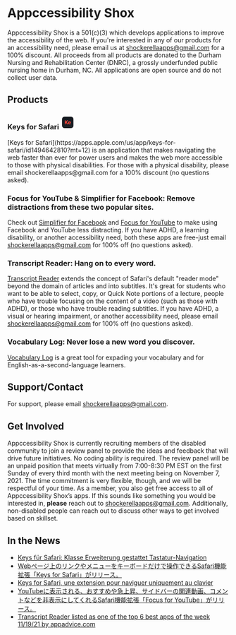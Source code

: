 # Appccessibility Shox

Appccessibility Shox is a 501(c)(3) which develops applications to improve the accessibility of the web. If you're interested in any of our products for an accessibility need, please email us at shockerellaapps@gmail.com for a 100% discount. All proceeds from all products are donated to the Durham Nursing and Rehabilitation Center (DNRC), a grossly underfunded public nursing home in Durham, NC. All applications are open source and do not collect user data.

## Products

<h3 align="left">
  <span align="center">
    Keys for Safari <img src="Resources/keysIcon.png" alt="logo" width="32" height="32">
  </span>
</h3>
[Keys for Safari](https://apps.apple.com/us/app/keys-for-safari/id1494642810?mt=12) is an application that makes navigating the web faster than ever for power users and makes the web more accessible to those with physical disabilities. For those with a physical disability, please email shockerellaapps@gmail.com for a 100% discount (no questions asked).

### Focus for YouTube & Simplifier for Facebook: Remove distractions from these two popular sites.
Check out [Simplifier for Facebook](https://apps.apple.com/us/app/simplifier-for-facebook/id1509832815?mt=12) and [Focus for YouTube](https://apps.apple.com/us/app/focus-for-youtube/id1514703160?mt=12) to make using Facebook and YouTube less distracting. If you have ADHD, a learning disability, or another accessibility need, both these apps are free-just email shockerellaapps@gmail.com for 100% off (no questions asked). 

### Transcript Reader: Hang on to every word.
[Transcript Reader](https://apps.apple.com/us/app/transcript-reader/id1595490573) extends the concept of Safari's default "reader mode" beyond the domain of articles and into subtitles. It's great for students who want to be able to select, copy, or Quick Note portions of a lecture, people who have trouble focusing on the content of a video (such as those with ADHD), or those who have trouble reading subtitles. If you have ADHD, a visual or hearing impairment, or another accessibility need, please email shockerellaapps@gmail.com for 100% off (no questions asked). 

### Vocabulary Log: Never lose a new word you discover.
[Vocabulary Log](https://apps.apple.com/us/app/vocabulary-log/id1556420310?mt=12) is a great tool for expading your vocabulary and for English-as-a-second-language learners.

## Support/Contact

For support, please email shockerellaapps@gmail.com.

## Get Involved

Appccessibility Shox is currently recruiting members of the disabled community to join a review panel to provide the ideas and feedback that will drive future initiatives. No coding ability is required. The review panel will be an unpaid position that meets virtually from 7:00-8:30 PM EST on the first Sunday of every third month with the next meeting being on November 7, 2021. The time commitment is very flexible, though, and we will be respectful of your time. As a member, you also get free access to all of Appccessibility Shox’s apps. If this sounds like something you would be interested in, **please** reach out to shockerellaapps@gmail.com.
Additionally, non-disabled people can reach out to discuss other ways to get involved based on skillset.

## In the News
- [Keys für Safari: Klasse Erweiterung gestattet Tastatur-Navigation](https://www.ifun.de/keys-fuer-safari-klasse-erweiterung-gestattet-tastatur-navigation-149410/)
- [Webページ上のリンクやメニューをキーボードだけで操作できるSafari機能拡張「Keys for Safari」がリリース。](https://applech2.com/archives/20200122-keys-for-safari-extension-web-keyboard-navigation.html)
- [Keys for Safari, une extension pour naviguer uniquement au clavier](https://www.macg.co/logiciels/2020/01/keys-safari-une-extension-pour-naviguer-uniquement-au-clavier-111489)
- [YouTubeに表示される、おすすめや急上昇、サイドバーの関連動画、コメントなどを非表示にしてくれるSafari機能拡張「Focus for YouTube」がリリース。](https://applech2.com/archives/20200829-focus-for-youtube-safari-extension.html)
- [Transcript Reader listed as one of the top 6 best apps of the week 11/19/21 by appadvice.com](https://appadvice.com/best-ios-apps-of-the-week/november-14-2021)
